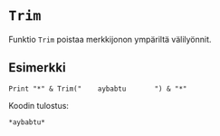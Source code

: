 `Trim`
==========

Funktio `Trim` poistaa merkkijonon ympäriltä välilyönnit.

Esimerkki
----------

    Print "*" & Trim("    aybabtu       ") & "*"
    
Koodin tulostus:

    *aybabtu*